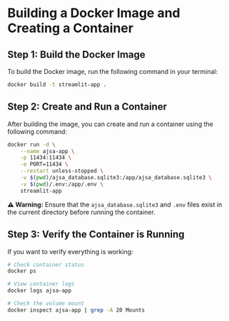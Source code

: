 # Building a Docker Image and Creating a Container

## Step 1: Build the Docker Image

To build the Docker image, run the following command in your terminal:

```bash
docker build -t streamlit-app .
```

## Step 2: Create and Run a Container

After building the image, you can create and run a container using the following command:

```bash
docker run -d \
    --name ajsa-app \
    -p 11434:11434 \
    -e PORT=11434 \
    --restart unless-stopped \
    -v $(pwd)/ajsa_database.sqlite3:/app/ajsa_database.sqlite3 \
    -v $(pwd)/.env:/app/.env \
    streamlit-app
```

**⚠️ Warning:** Ensure that the `ajsa_database.sqlite3` and `.env` files exist in the current directory before running the container.

## Step 3: Verify the Container is Running

If you want to verify everything is working:

```bash
# Check container status
docker ps

# View container logs
docker logs ajsa-app

# Check the volume mount
docker inspect ajsa-app | grep -A 20 Mounts
```
